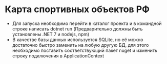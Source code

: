 # Карта спортивных объектов РФ
* Для запуска необходимо перейти в каталог проекта и в командной строке написать dotnet run (Предварительно должны быть установлены .NET 7 и nodejs, npm)
* В качестве базы данных используется SQLite, но её можно достаточно быстро заменить на любую другую БД, для этого необходимо поставить соответствующий пакет nuget и изменить строку подключения в ApplicationContext